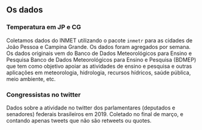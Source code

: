 ## Os dados

### Temperatura em JP e CG

Coletamos dados do INMET utilizando o pacote `inmetr` para as cidades de João Pessoa e Campina Grande. Os dados foram agregados por semana. Os dados originais vem do Banco de Dados Meteorológicos para Ensino e Pesquisa Banco de Dados Meteorológicos para Ensino e Pesquisa (BDMEP) que tem como objetivo apoiar as atividades de ensino e pesquisa e outras aplicações em meteorologia, hidrologia, recursos hídricos, saúde pública, meio ambiente, etc. 


### Congressistas no twitter

Dados sobre a atividade no twitter dos parlamentares (deputados e senadores) federais brasileiros em 2019. Coletado no final de março, e contando apenas tweets que não são retweets ou quotes. 
